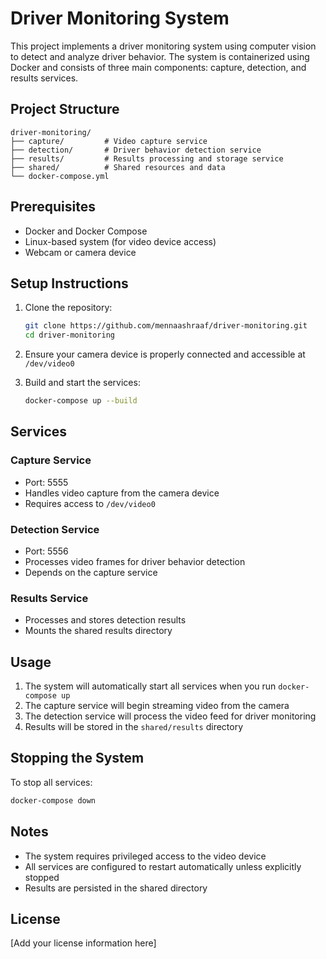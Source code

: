 # Driver Monitoring System

This project implements a driver monitoring system using computer vision to detect and analyze driver behavior. The system is containerized using Docker and consists of three main components: capture, detection, and results services.

## Project Structure

```
driver-monitoring/
├── capture/         # Video capture service
├── detection/       # Driver behavior detection service
├── results/         # Results processing and storage service
├── shared/          # Shared resources and data
└── docker-compose.yml
```

## Prerequisites

- Docker and Docker Compose
- Linux-based system (for video device access)
- Webcam or camera device

## Setup Instructions

1. Clone the repository:
   ```bash
   git clone https://github.com/mennaashraaf/driver-monitoring.git
   cd driver-monitoring
   ```

2. Ensure your camera device is properly connected and accessible at `/dev/video0`

3. Build and start the services:
   ```bash
   docker-compose up --build
   ```

## Services

### Capture Service
- Port: 5555
- Handles video capture from the camera device
- Requires access to `/dev/video0`

### Detection Service
- Port: 5556
- Processes video frames for driver behavior detection
- Depends on the capture service

### Results Service
- Processes and stores detection results
- Mounts the shared results directory

## Usage

1. The system will automatically start all services when you run `docker-compose up`
2. The capture service will begin streaming video from the camera
3. The detection service will process the video feed for driver monitoring
4. Results will be stored in the `shared/results` directory

## Stopping the System

To stop all services:
```bash
docker-compose down
```

## Notes

- The system requires privileged access to the video device
- All services are configured to restart automatically unless explicitly stopped
- Results are persisted in the shared directory

## License

[Add your license information here] 